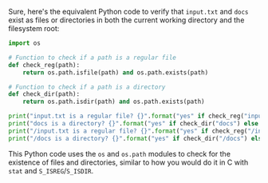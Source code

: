  Sure, here's the equivalent Python code to verify that `input.txt` and `docs` exist as files or directories in both the current working directory and the filesystem root:

```python
import os

# Function to check if a path is a regular file
def check_reg(path):
    return os.path.isfile(path) and os.path.exists(path)

# Function to check if a path is a directory
def check_dir(path):
    return os.path.isdir(path) and os.path.exists(path)

print("input.txt is a regular file? {}".format("yes" if check_reg("input.txt") else "no"))
print("docs is a directory? {}".format("yes" if check_dir("docs") else "no"))
print("/input.txt is a regular file? {}".format("yes" if check_reg("/input.txt") else "no"))
print("/docs is a directory? {}".format("yes" if check_dir("/docs") else "no"))
```

This Python code uses the `os` and `os.path` modules to check for the existence of files and directories, similar to how you would do it in C with `stat` and `S_ISREG`/`S_ISDIR`.
